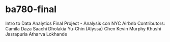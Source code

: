 # ba780-final
Intro to Data Analytics Final Project - Analysis con NYC Airbnb
Contributors:
  Camila Daza
  Saachi Dholakia
  Yu-Chin (Alyssa) Chen
  Kevin Murphy
  Khushi Jasrapuria
  Atharva Lokhande
